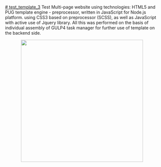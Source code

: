 [# test_template_3](https://kangaroo94.github.io/test_template_3/)
Test Multi-page website using technologies: HTML5 and PUG template engine - preprocessor, written in JavaScript for Node.js platform. using CSS3 based on preprocessor (SCSS), as well as JavaScript with active use of Jquery library. All this was performed on the basis of individual assembly of GULP4 task manager for further use of template on the backend side.

<p align="center"><img src="static/img/screencapture-file-C-Users-Yevhen-Binkovskyi-Desktop-test-template-3-index-html-2025-07-28-19_17_43.png" width="400"></p>


